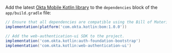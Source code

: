 Add the latest [Okta Mobile Kotlin library](https://github.com/okta/okta-mobile-kotlin) to the `dependencies` block of the `app/build.gradle` file:

```gradle
// Ensure that all dependencies are compatible using the Bill of Materials (BOM).
implementation(platform('com.okta.kotlin:bom:1.0.0'))

// Add the web-authentication-ui SDK to the project.
implementation('com.okta.kotlin:auth-foundation-bootstrap')
implementation('com.okta.kotlin:web-authentication-ui')
```
